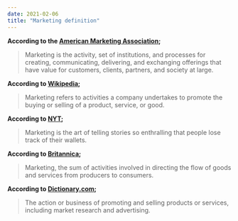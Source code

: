 ```yaml
---
date: 2021-02-06
title: "Marketing definition"
---
```


**According to the [American Marketing Association](https://www.ama.org/the-definition-of-marketing-what-is-marketing/);**

> Marketing is the activity, set of institutions, and processes for creating, communicating, delivering, and exchanging offerings that have value for customers, clients, partners, and society at large.

**According to [Wikipedia](https://en.wikipedia.org/wiki/Marketing);**

> Marketing refers to activities a company undertakes to promote the buying or selling of a product, service, or good.

**According to [NYT](https://www.nytimes.com/2017/06/14/business/media/marketing-charity-water-syria.html);**

> Marketing is the art of telling stories so enthralling that people lose track of their wallets.

**According to [Britannica](https://www.britannica.com/topic/marketing);**

> Marketing, the sum of activities involved in directing the flow of goods and services from producers to consumers.

**According to [Dictionary.com](https://www.dictionary.com/browse/marketing);**

> The action or business of promoting and selling products or services, including market research and advertising.